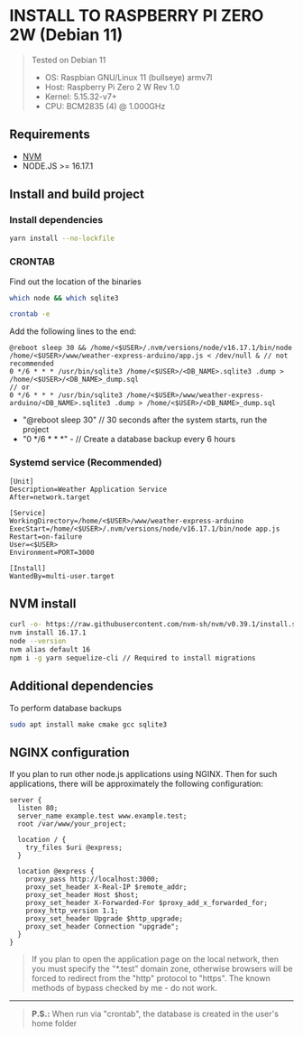 # INSTALL TO RASPBERRY PI ZERO 2W (Debian 11)
> Tested on Debian 11
  > - OS: Raspbian GNU/Linux 11 (bullseye) armv7l 
  > - Host: Raspberry Pi Zero 2 W Rev 1.0 
  > - Kernel: 5.15.32-v7+ 
  > - CPU: BCM2835 (4) @ 1.000GHz 

## Requirements

- [NVM](#nvm-install)
- NODE.JS >= 16.17.1

## Install and build project

### Install dependencies

```sh
yarn install --no-lockfile
```

### CRONTAB

Find out the location of the binaries
```sh
which node && which sqlite3
```
```sh
crontab -e
```
Add the following lines to the end:

```text
@reboot sleep 30 && /home/<$USER>/.nvm/versions/node/v16.17.1/bin/node /home/<$USER>/www/weather-express-arduino/app.js < /dev/null & // not recommended
0 */6 * * * /usr/bin/sqlite3 /home/<$USER>/<DB_NAME>.sqlite3 .dump > /home/<$USER>/<DB_NAME>_dump.sql
// or
0 */6 * * * /usr/bin/sqlite3 /home/<$USER>/www/weather-express-arduino/<DB_NAME>.sqlite3 .dump > /home/<$USER>/<DB_NAME>_dump.sql
```

- "@reboot sleep 30" // 30 seconds after the system starts, run the project
- "0 */6 * * *" - // Create a database backup every 6 hours

### Systemd service (__Recommended__)

```
[Unit]
Description=Weather Application Service
After=network.target

[Service]
WorkingDirectory=/home/<$USER>/www/weather-express-arduino
ExecStart=/home/<$USER>/.nvm/versions/node/v16.17.1/bin/node app.js
Restart=on-failure
User=<$USER>
Environment=PORT=3000

[Install]
WantedBy=multi-user.target
```

## NVM install

```sh
curl -o- https://raw.githubusercontent.com/nvm-sh/nvm/v0.39.1/install.sh | bash
nvm install 16.17.1
node --version
nvm alias default 16
npm i -g yarn sequelize-cli // Required to install migrations
```

## Additional dependencies

To perform database backups
```sh
sudo apt install make cmake gcc sqlite3
```

## NGINX configuration

If you plan to run other node.js applications using NGINX. Then for such applications, there will be approximately the following configuration:

```text
server {
  listen 80;
  server_name example.test www.example.test;
  root /var/www/your_project;

  location / {
    try_files $uri @express;
  }

  location @express {
    proxy_pass http://localhost:3000;
    proxy_set_header X-Real-IP $remote_addr;
    proxy_set_header Host $host;
    proxy_set_header X-Forwarded-For $proxy_add_x_forwarded_for;
    proxy_http_version 1.1;
    proxy_set_header Upgrade $http_upgrade;
    proxy_set_header Connection "upgrade";
  }
}
```
> If you plan to open the application page on the local network, then you must specify the "*.test" domain zone, otherwise browsers will be forced to redirect from the "http" protocol to "https". The known methods of bypass checked by me - do not work.

---

> **P.S.:** When run via "crontab", the database is created in the user's home folder
